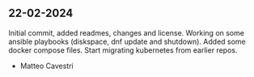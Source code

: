 22-02-2024
----------
Initial commit, added readmes, changes and license. Working on some ansible playbooks (diskspace, dnf update and shutdown). Added some docker compose files. Start migrating kubernetes from earlier repos.
- Matteo Cavestri
